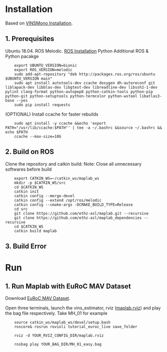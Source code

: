 # Installation

Based on [VINSMono Installation](https://github.com/ethz-asl/maplab/wiki/Installation-Ubuntu).
## 1. Prerequisites
Ubuntu  18.04.
ROS Melodic. [ROS Installation](http://wiki.ros.org/ROS/Installation)
Python
Additional ROS & Python pacakge
```
    export UBUNTU_VERSION=bionic
    export ROS_VERSION=melodic
    sudo add-apt-repository "deb http://packages.ros.org/ros/ubuntu $UBUNTU_VERSION main"
    sudo apt install autotools-dev ccache doxygen dh-autoreconf git liblapack-dev libblas-dev libgtest-dev libreadline-dev libssh2-1-dev pylint clang-format python-autopep8 python-catkin-tools python-pip python-git python-setuptools python-termcolor python-wstool libatlas3-base --yes
    sudo pip install requests
```
(OPTIONAL) Install ccache for faster rebuilds
```
    sudo apt install -y ccache &&echo 'export PATH="/usr/lib/ccache:$PATH"' | tee -a ~/.bashrc &&source ~/.bashrc && echo $PATH
    ccache --max-size=10G
```
## 2. Build on ROS
Clone the repository and catkin build:
Note: Close all unnecessary softwares before build
```
    export CATKIN_WS=~/catkin_ws/maplab_ws
    mkdir -p $CATKIN_WS/src
    cd $CATKIN_WS
    catkin init
    catkin config --merge-devel 
    catkin config --extend /opt/ros/melodic
    catkin config --cmake-args -DCMAKE_BUILD_TYPE=Release
    cd src
    git clone https://github.com/ethz-asl/maplab.git --recursive
    git clone https://github.com/ethz-asl/maplab_dependencies --recursive
    cd $CATKIN_WS
    catkin build maplab
```
## 3. Build Error


# Run

## 1. Run Maplab with EuRoC MAV Dataset

Download [EuRoC MAV Dataset](http://projects.asl.ethz.ch/datasets/doku.php?id=kmavvisualinertialdatasets).

Open three terminals, launch the vins_estimator, rviz ([maplab.rviz](maplab.rviz)) and play the bag file respectively. Take MH_01 for example
```
    source catkin_ws/maplab_ws/devel/setup.bash
    roscore& rosrun rovioli tutorial_euroc_live save_folder
```
```
    rviz -d YOUR_RVIZ_CONFIG_DIR/maplab.rviz
```
```
    rosbag play YOUR_BAG_DIR/MH_01_easy.bag 
``` 
